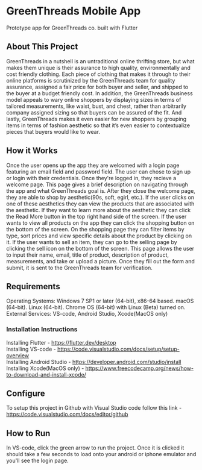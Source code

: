 # GreenThreads Mobile App

Prototype app for GreenThreads co. built with Flutter

## About This Project

GreenThreads in a nutshell is an untraditional online thrifting store, but what makes them unique is their assurance to high quality, environmentally and cost friendly clothing. Each piece of clothing that makes it through to their online platforms is scrutinized by the GreenThreads team for quality assurance, assigned a fair price for both buyer and seller, and shipped to the buyer at a budget friendly cost. In addition, the GreenThreads business model appeals to wary online shoppers by displaying sizes in terms of tailored measurements, like waist, bust, and chest, rather than arbitrarily company assigned sizing so that buyers can be assured of the fit. And lastly, GreenThreads makes it even easier for new shoppers by grouping items in terms of fashion aesthetic so that it’s even easier to contextualize pieces that buyers would like to wear.

## How it Works

Once the user opens up the app they are welcomed with a login page featuring an email field and password field. The user can chose to sign up or login with their credentials. Once they're logged in, they recieve a welcome page. This page gives a brief description on navigating through the app and what GreenThreads goal is. After they close the welcome page, they are able to shop by aesthetic(90s, soft, egirl, etc.). If the user clicks on one of these aesthetics they can view the products that are associated with the aesthetic. If they want to learn more about the aesthetic they can click the Read More button in the top right hand side of the screen. If the user wants to view all products on the app they can click the shopping button on the bottom of the screen. On the shopping page they can filter items by type, sort prices and view specific details about the product by clicking on it. If the user wants to sell an item, they can go to the selling page by clicking the sell icon on the bottom of the screen. This page allows the user to input their name, email, title of product, description of product, measurements, and take or upload a picture. Once they fill out the form and submit, it is sent to the GreenThreads team for verification.

## Requirements

Operating Systems: Windows 7 SP1 or later (64-bit), x86-64 based. macOS (64-bit). Linux (64-bit). Chrome OS (64-bit) with Linux (Beta) turned on. <br />
External Services: VS-code, Android Studio, Xcode(MacOS only)

### Installation Instructions

Installing Flutter - https://flutter.dev/desktop <br />
Installing VS-code - https://code.visualstudio.com/docs/setup/setup-overview <br />
Installing Android Studio - https://developer.android.com/studio/install <br />
Installing Xcode(MacOS only) - https://www.freecodecamp.org/news/how-to-download-and-install-xcode/

## Configure

To setup this project in Github with Visual Studio code follow this link - https://code.visualstudio.com/docs/editor/github

## How to Run

In VS-code, click the green arrow to run the project. Once it is clicked it should take a few seconds to load onto your android or iphone emulator and you'll see the login page.
